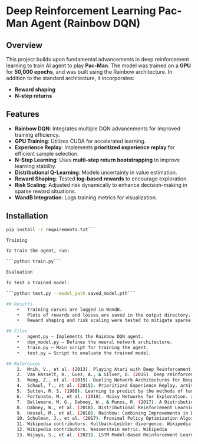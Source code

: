 # Deep Reinforcement Learning Pac-Man Agent (Rainbow DQN)

## Overview
This project builds upon fundamental advancements in deep reinforcement learning to train AI agent to play **Pac-Man**. The model was trained on a **GPU** for **50,000 epochs**, and was built using the Rainbow architecture. In addition to the standard architecture, it incorporates:
- **Reward shaping**
- **N-step returns**

## Features
- **Rainbow DQN**: Integrates multiple DQN advancements for improved training efficiency.
- **GPU Training**: Utilizes CUDA for accelerated learning.
- **Experience Replay**: Implements **prioritized experience replay** for efficient sample selection.
- **N-Step Learning**: Uses **multi-step return bootstrapping** to improve learning stability.
- **Distributional Q-Learning**: Models uncertainty in value estimation.
- **Reward Shaping**: Tested **log-based rewards** to encourage exploration.
- **Risk Scaling**: Adjusted risk dynamically to enhance decision-making in sparse reward situations.
- **WandB Integration**: Logs training metrics for visualization.

## Installation
```bash
pip install -r requirements.txt```

Training

To train the agent, run:

```python train.py```

Evaluation

To test a trained model:

```python test.py --model_path saved_model.pth```

## Results
	•	Training curves are logged in WandB.
	•	Plots of rewards and losses are saved in the output directory.
	•	Reward shaping and risk scaling were tested to mitigate sparse rewards in later levels.

## Files
	•	agent.py – Implements the Rainbow DQN agent.
	•	dqn_model.py – Defines the neural network architecture.
	•	train.py – Main script for training the agent.
	•	test.py – Script to evaluate the trained model.

## References
	1.	Mnih, V., et al. (2013). Playing Atari with Deep Reinforcement Learning. arXiv:1312.5602
	2.	Van Hasselt, H., Guez, A., & Silver, D. (2015). Deep reinforcement learning with double Q-learning. arXiv:1509.06461
	3.	Wang, Z., et al. (2015). Dueling Network Architectures for Deep Reinforcement Learning. arXiv:1509.06461
	4.	Schaul, T., et al. (2015). Prioritized Experience Replay. arXiv:1511.05952
	5.	Sutton, R. S. (1988). Learning to predict by the methods of temporal differences. DOI:10.1007/BF00115009
	6.	Fortunato, M., et al. (2018). Noisy Networks for Exploration. arXiv:1706.10295
	7.	Bellemare, M. G., Dabney, W., & Munos, R. (2017). A Distributional Perspective on Reinforcement Learning. arXiv:1707.06887
	8.	Dabney, W., et al. (2018). Distributional Reinforcement Learning with Quantile Regression. arXiv:1710.10044
	9.	Hessel, M., et al. (2018). Rainbow: Combining Improvements in Deep Reinforcement Learning. arXiv:1710.02298
	10.	Schulman, J., et al. (2017). Proximal Policy Optimization Algorithms. arXiv:1707.06347
	11.	Wikipedia contributors. Kullback–Leibler divergence. Wikipedia
	12.	Wikipedia contributors. Wasserstein metric. Wikipedia
	13.	Wijaya, S., et al. (2023). LSTM Model-Based Reinforcement Learning for Nonlinear Mass Spring Damper System Control. DOI:10.1016/j.procs.2022.12.129
